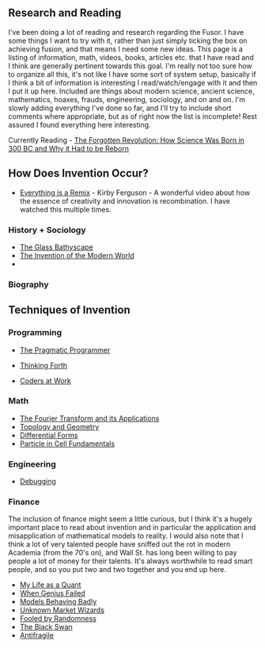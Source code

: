 ## Research and Reading

I've been doing a lot of reading and research regarding the Fusor. I have some things I want to try with it, rather than just simply ticking the box on achieving fusion, and that means I need some new ideas. This page is a listing of information, math, videos, books, articles etc. that I have read and I think are generally pertinent towards this goal. I'm really not too sure how to organize all this, it's not like I have some sort of system setup, basically if I think a bit of information is interesting I read/watch/engage with it and then I put it up here. Included are things about modern science, ancient science, mathematics, hoaxes, frauds, engineering, sociology, and on and on. I'm slowly adding everything I've done so far, and I'll try to include short comments where appropriate, but as of right now the list is incomplete! Rest assured I found everything here interesting. 

Currently Reading - [The Forgotten Revolution: How Science Was Born in 300 BC and Why it Had to be Reborn](https://www.amazon.ca/gp/product/3540200681/ref=as_li_tl?ie=UTF8&camp=15121&creative=330641&creativeASIN=3540200681&linkCode=as2&tag=nkrause-20&linkId=6b1b4303ea4c2b0ac45a1005db0a5e8c)

## How Does Invention Occur?
- [Everything is a Remix](https://www.youtube.com/watch?v=nJPERZDfyWc) - Kirby Ferguson - A wonderful video about how the essence of creativity and innovation is recombination. I have watched this multiple times. 
### History + Sociology
- [The Glass Bathyscape]()
- [The Invention of the Modern World]()
- 
### Biography 

## Techniques of Invention

### Programming
- [The Pragmatic Programmer]()
- [Thinking Forth]()

- [Coders at Work]()

### Math
- [The Fourier Transform and its Applications](https://see.stanford.edu/Course/EE261)
- [Topology and Geometry](https://www.youtube.com/playlist?list=PLTBqohhFNBE_09L0i-lf3fYXF5woAbrzJ)
- [Differential Forms](https://www.youtube.com/watch?v=PaWj0WxUxGg&list=PL22w63XsKjqzQZtDZO_9s2HEMRJnaOTX7&index=1)
- [Particle in Cell Fundamentals](https://www.particleincell.com/pic-fundamentals/)
### Engineering
- [Debugging]()
### Finance
The inclusion of finance might seem a little curious, but I think it's a hugely important place to read about invention and in particular the application and misapplication of mathematical models to reality. I would also note that I think a lot of very talented people have sniffed out the rot in modern Academia (from the 70's on), and Wall St. has long been willing to pay people a lot of money for their talents. It's always worthwhile to read smart people, and so you put two and two together and you end up here. 
- [My Life as a Quant]()
- [When Genius Failed]()
- [Models Behaving Badly]()
- [Unknown Market Wizards]()
- [Fooled by Randomness]()
- [The Black Swan]()
- [Antifragile]()
